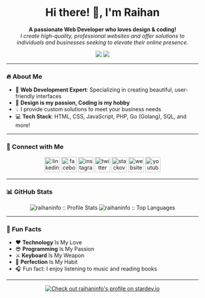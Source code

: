 <h1 align="center">Hi there! 👋, I'm Raihan</h1>

<p align="center">
   <b>A passionate Web Developer who loves design & coding!</b>  
   <br>
   <i>I create high-quality, professional websites and offer solutions to individuals and businesses seeking to elevate their online presence.</i>
</p>

<p align="center">
   <a href="https://www.raihaninfo.com/"><img src="https://img.shields.io/badge/Website-raihaninfo.com-blue?style=flat-square&logo=google-chrome&logoColor=white"/></a>
   <a href="https://github.com/raihaninfo"><img src="https://img.shields.io/github/followers/raihaninfo?label=GitHub&style=flat-square&logo=github"/></a>
</p>

---

### 🔥 About Me

- 🌟 **Web Development Expert**: Specializing in creating beautiful, user-friendly interfaces  
- 🎨 **Design is my passion, Coding is my hobby**  
- 💡 I provide custom solutions to meet your business needs  
- 💻 **Tech Stack**: HTML, CSS, JavaScript, PHP, Go (Golang), SQL, and more!

---

### 💼 Connect with Me
<p align="center">
   <a href="https://www.linkedin.com/in/raihaninfo/"><img src="https://img.icons8.com/color/48/000000/linkedin-circled--v1.png" alt="linkedin" height="40"/></a> 
   <a href="https://www.facebook.com/raihan.mahmudi.50"><img src="https://img.icons8.com/color/48/000000/facebook-circled--v5.png" alt="facebook" height="40"/></a> 
   <a href="https://www.instagram.com/Raihan_Info/"><img src="https://img.icons8.com/color/48/000000/instagram-new--v2.png" alt="instagram" height="40"/></a> 
   <a href="https://twitter.com/mdabraihan40"><img src="https://img.icons8.com/ios-filled/50/4a90e2/twitter-circled--v1.png" alt="twitter" height="40"/></a> 
   <a href="https://stackoverflow.com/users/14877727/md-abu-raihan"><img src="https://img.icons8.com/fluency/48/4a90e2/stackoverflow.png" alt="stackoverflow" height="40"/></a> 
   <a href="https://www.raihaninfo.com/"><img src="https://img.icons8.com/fluency/48/4a90e2/domain.png" alt="website" height="40"/></a> 
   <a href="https://youtube.com/learnwithraihan"><img src="https://img.icons8.com/fluency/48/4a90e2/youtube.png" alt="youtube" height="40"/></a>
</p>

---

### 📊 GitHub Stats
<p align="center">
   <img src="https://github-readme-stats.vercel.app/api?username=raihaninfo&show_icons=true&theme=dark&hide_border=true" width="" alt="raihaninfo :: Profile Stats"/>
   <img src="https://github-readme-stats.vercel.app/api/top-langs/?username=raihaninfo&langs_count=10&theme=tokyonight&layout=compact&hide_border=true" width="" alt="raihaninfo :: Top Languages"/>
</p>

---

### 🎯 Fun Facts

- ❤️ **Technology** Is My Love  
- 😎 **Programming** Is My Passion  
- ⚔ **Keyboard** Is My Weapon  
- 🥰 **Perfection** Is My Habit  
- 🎧 Fun fact: I enjoy listening to music and reading books

---

<p align="center">
   <a href="https://stardev.io/developers/raihaninfo"><img src="https://stardev.io/developers/raihaninfo/badge/languages/global.svg" alt="Check out raihaninfo's profile on stardev.io"/></a>
</p>
